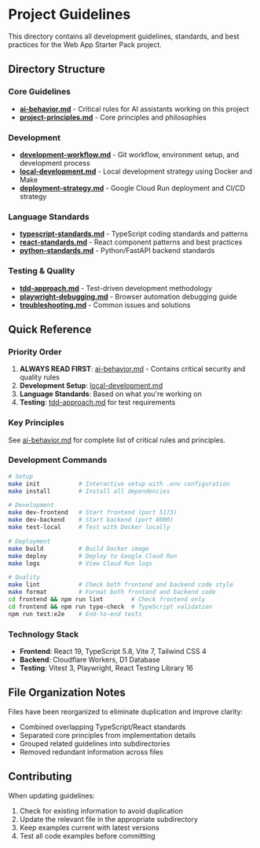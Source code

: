 # Project Guidelines

This directory contains all development guidelines, standards, and best practices for the Web App Starter Pack project.

## Directory Structure

### Core Guidelines
- **[ai-behavior.md](core/ai-behavior.md)** - Critical rules for AI assistants working on this project
- **[project-principles.md](core/project-principles.md)** - Core principles and philosophies

### Development
- **[development-workflow.md](development/development-workflow.md)** - Git workflow, environment setup, and development process
- **[local-development.md](development/local-development.md)** - Local development strategy using Docker and Make
- **[deployment-strategy.md](development/deployment-strategy.md)** - Google Cloud Run deployment and CI/CD strategy

### Language Standards
- **[typescript-standards.md](languages/typescript-standards.md)** - TypeScript coding standards and patterns
- **[react-standards.md](languages/react-standards.md)** - React component patterns and best practices  
- **[python-standards.md](languages/python-standards.md)** - Python/FastAPI backend standards

### Testing & Quality
- **[tdd-approach.md](testing/tdd-approach.md)** - Test-driven development methodology
- **[playwright-debugging.md](testing/playwright-debugging.md)** - Browser automation debugging guide
- **[troubleshooting.md](testing/troubleshooting.md)** - Common issues and solutions

## Quick Reference

### Priority Order
1. **ALWAYS READ FIRST**: [ai-behavior.md](core/ai-behavior.md) - Contains critical security and quality rules
2. **Development Setup**: [local-development.md](development/local-development.md)
3. **Language Standards**: Based on what you're working on
4. **Testing**: [tdd-approach.md](testing/tdd-approach.md) for test requirements

### Key Principles
See [ai-behavior.md](core/ai-behavior.md) for complete list of critical rules and principles.

### Development Commands
```bash
# Setup
make init           # Interactive setup with .env configuration
make install        # Install all dependencies

# Development
make dev-frontend   # Start frontend (port 5173)
make dev-backend    # Start backend (port 8000)
make test-local     # Test with Docker locally

# Deployment
make build          # Build Docker image
make deploy         # Deploy to Google Cloud Run
make logs           # View Cloud Run logs

# Quality
make lint           # Check both frontend and backend code style
make format         # Format both frontend and backend code
cd frontend && npm run lint        # Check frontend only
cd frontend && npm run type-check  # TypeScript validation
npm run test:e2e    # End-to-end tests
```

### Technology Stack
- **Frontend**: React 19, TypeScript 5.8, Vite 7, Tailwind CSS 4
- **Backend**: Cloudflare Workers, D1 Database  
- **Testing**: Vitest 3, Playwright, React Testing Library 16

## File Organization Notes

Files have been reorganized to eliminate duplication and improve clarity:
- Combined overlapping TypeScript/React standards
- Separated core principles from implementation details
- Grouped related guidelines into subdirectories
- Removed redundant information across files

## Contributing

When updating guidelines:
1. Check for existing information to avoid duplication
2. Update the relevant file in the appropriate subdirectory
3. Keep examples current with latest versions
4. Test all code examples before committing